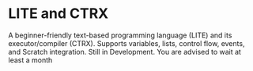 # LITE and CTRX
A beginner-friendly text-based programming language (LITE) and its executor/compiler (CTRX). Supports variables, lists, control flow, events, and Scratch integration.
Still in Development.
You are advised to wait at least a month
